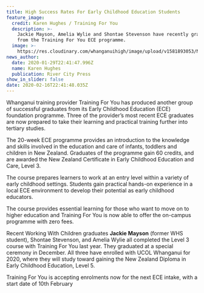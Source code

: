 ```yaml
---
title: High Success Rates For Early Childhood Education Students
feature_image:
  credit: Karen Hughes / Training For You
  description: >-
    Jackie Mayson, Amelia Wylie and Shontae Stevenson have recently graduated
    from the Training For You ECE programme.
  image: >-
    https://res.cloudinary.com/whanganuihigh/image/upload/v1581893053/News/Jackie_Mayson_ex._RCP_30.1.20.jpg
news_author:
  date: 2020-01-29T22:41:47.996Z
  name: Karen Hughes
  publication: River City Press
show_in_slider: false
date: 2020-02-16T22:41:48.035Z
---
```

Whanganui training provider Training For You has produced another group of successful graduates from its Early Childhood Education (ECE) foundation programme. Three of the provider’s most recent ECE graduates are now prepared to take their learning and practical training further into tertiary studies.

The 20-week ECE programme provides an introduction to the knowledge and skills involved in the education and care of infants, toddlers and children in New Zealand.  Graduates of the programme gain 60 credits, and are awarded the New Zealand Certificate in Early Childhood Education and Care, Level 3.

The course prepares learners to work at an entry level within a variety of early childhood settings. Students gain practical hands-on experience in a local ECE environment to develop their potential as early childhood educators.  

The course provides essential learning for those who want to move on to higher education and Training For You is now able to offer the on-campus programme with zero fees.

Recent Working With Children graduates **Jackie Mayson** (former WHS student), Shontae Stevenson, and Amelia Wylie all completed the Level 3 course with Training For You last year. They graduated at a special ceremony in December.  All three have enrolled with UCOL Whanganui for 2020, where they will study toward gaining the New Zealand Diploma in Early Childhood Education, Level 5.

Training For You is accepting enrolments now for the next ECE intake, with a start date of 10th February
